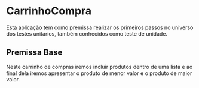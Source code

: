 # CarrinhoCompra

Esta aplicação tem como premissa realizar os primeiros passos no universo dos testes unitários, também conhecidos como teste de unidade.

## Premissa Base

Neste carrinho de compras iremos incluir produtos dentro de uma lista e ao final dela iremos apresentar o produto de menor valor e o produto de maior valor.
